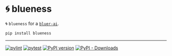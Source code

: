 # 🌀 blueness

🌀 `blueness` for a [`bluer-ai`](https://github.com/kamangir/bluer-ai).

```bash
pip install blueness
```

---

[![pylint](https://github.com/kamangir/blueness/actions/workflows/pylint.yml/badge.svg)](https://github.com/kamangir/blueness/actions/workflows/pylint.yml) [![pytest](https://github.com/kamangir/blueness/actions/workflows/pytest.yml/badge.svg)](https://github.com/kamangir/blueness/actions/workflows/pytest.yml) [![PyPI version](https://img.shields.io/pypi/v/blueness.svg)](https://pypi.org/project/blueness/) [![PyPI - Downloads](https://img.shields.io/pypi/dd/blueness)](https://pypistats.org/packages/blueness)
